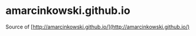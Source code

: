 # amarcinkowski.github.io

Source of [http://amarcinkowski.github.io/](http://amarcinkowski.github.io/)
